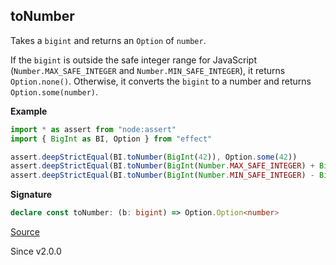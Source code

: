 ## toNumber

Takes a `bigint` and returns an `Option` of `number`.

If the `bigint` is outside the safe integer range for JavaScript (`Number.MAX_SAFE_INTEGER`
and `Number.MIN_SAFE_INTEGER`), it returns `Option.none()`. Otherwise, it converts the `bigint`
to a number and returns `Option.some(number)`.

**Example**

```ts
import * as assert from "node:assert"
import { BigInt as BI, Option } from "effect"

assert.deepStrictEqual(BI.toNumber(BigInt(42)), Option.some(42))
assert.deepStrictEqual(BI.toNumber(BigInt(Number.MAX_SAFE_INTEGER) + BigInt(1)), Option.none())
assert.deepStrictEqual(BI.toNumber(BigInt(Number.MIN_SAFE_INTEGER) - BigInt(1)), Option.none())
```

**Signature**

```ts
declare const toNumber: (b: bigint) => Option.Option<number>
```

[Source](https://github.com/Effect-TS/effect/tree/main/packages/effect/src/BigInt.ts#L574)

Since v2.0.0
